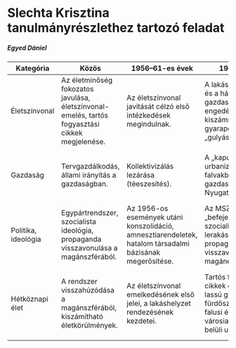<h1>Slechta Krisztina tanulmányrészlethez tartozó feladat</h1>

##### Egyed Dániel

<table>
  <thead>
    <tr>
      <th>Kategória</th>
      <th>Közös</th>
      <th>1956–61-es évek</th>
      <th>1960-as évek</th>
      <th>1970-es évek</th>
      <th>1980-as évek</th>
    </tr>
  </thead>
  <tbody>
    <tr>
      <td>Életszínvonal</td>
      <td>Az életminőség fokozatos javulása, életszínvonal-emelés, tartós fogyasztási cikkek megjelenése.</td>
      <td>Az életszínvonal javítását célzó első intézkedések megindulnak.</td>
      <td>A lakásépítési program és a háztáji gazdaságok engedélyezése, kiszámítható gyarapodás, „gulyáskommunizmus”.</td>
      <td>A lakosság körében televízió, mosógép, hűtőszekrény terjedése. Fokozott építkezés, külföldi és belföldi utazások elterjedése.</td>
      <td>Az előző évtized tapasztalatai alapján az emberek lassú változásokra számítanak, de a gazdaság fenntarthatatlan.</td>
    </tr>
    <tr>
      <td>Gazdaság</td>
      <td>Tervgazdálkodás, állami irányítás a gazdaságban.</td>
      <td>Kollektivizálás lezárása (téeszesítés).</td>
      <td>A „kapun belüli urbanizáció” kezdete falvakban, háztáji gazdaságok, nyitás Nyugat felé.</td>
      <td>A gazdaság megtorpanása ellenére a hétköznapi életben ez kevésbé érzékelhető, fogyasztási minták bővülése.</td>
      <td>Gazdasági válság, reformtörekvések megjelenése, áremelések és megszorítások.</td>
    </tr>
    <tr>
      <td>Politika, ideológia</td>
      <td>Egypártrendszer, szocialista ideológia, propaganda visszavonulása a magánszférából.</td>
      <td>Az 1956-os események utáni konszolidáció, amnesztiarendeletek, hatalom társadalmi bázisának megerősítése.</td>
      <td>Az MSZMP kijelenti: „befejeztük a szocializmus alapjainak lerakását”, a propaganda visszavonulása a magánéletből.</td>
      <td>„Fridzsiderszocializmus” – a politikai nyugalom ára a társadalmi alku: „Aki nincs ellenünk, az velünk van!”</td>
      <td>Politikai reformtörekvések az évtized második felében, de a változások lassúak és vontatottak.</td>
    </tr>
    <tr>
      <td>Hétköznapi élet</td>
      <td>A rendszer visszahúzódása a magánszférából, kiszámítható életkörülmények.</td>
      <td>Az életszínvonal emelkedésének első jelei, a lakáshelyzet rendezésének kezdetei.</td>
      <td>Tartós fogyasztási cikkek elterjedése, lassú gyarapodás, fürdőszobák építése, falusi élet városiasodása („kapun belüli urbanizáció”).</td>
      <td>Széles körben elérhetővé válnak fogyasztási cikkek, utazás Balatonhoz, külföldre, autóvásárlás terjedése.</td>
      <td>Az életszínvonal emelkedése megáll, az emberek többsége a rendszer lassú fennmaradásában bízik.</td>
    </tr>
  </tbody>
</table>
